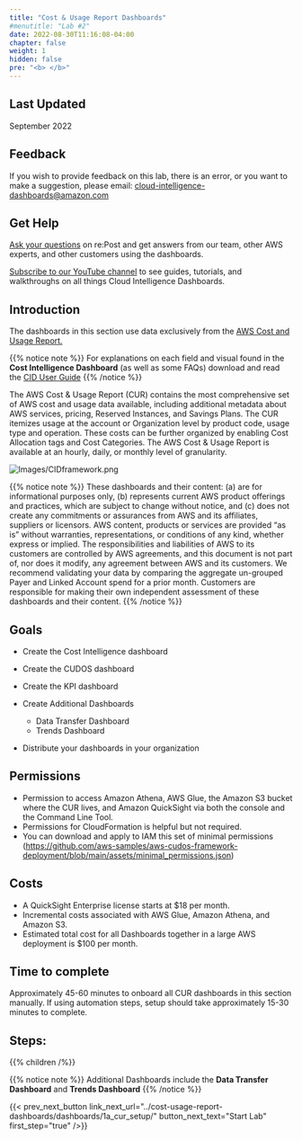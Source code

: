 ```yaml
---
title: "Cost & Usage Report Dashboards"
#menutitle: "Lab #2"
date: 2022-08-30T11:16:08-04:00
chapter: false
weight: 1
hidden: false
pre: "<b> </b>"
---
```

## Last Updated

September 2022


## Feedback

If you wish to provide feedback on this lab, there is an error, or you want to make a suggestion, please email: cloud-intelligence-dashboards@amazon.com

## Get Help
[Ask your questions](https://repost.aws/tags/TANKNkVH-tSUa2jYNx4F159g/cloud-intelligence-dashboards) on re:Post and get answers from our team, other AWS experts, and other customers using the dashboards. 

[Subscribe to our YouTube channel](https://www.youtube.com/channel/UCl0O3ASMCwA_gw0QIKzoU3Q/) to see guides, tutorials, and walkthroughs on all things Cloud Intelligence Dashboards. 

## Introduction

The dashboards in this section use data exclusively from the [AWS Cost and Usage Report.](https://aws.amazon.com/aws-cost-management/aws-cost-and-usage-reporting/) 

{{% notice note %}}
For explanations on each field and visual found in the **Cost Intelligence Dashboard** (as well as some FAQs) download and read the [CID User Guide](/Cost/200_Enterprise_Dashboards/Cost_Intelligence_Dashboard_ReadMe.pdf)
{{% /notice %}}

The AWS Cost & Usage Report (CUR) contains the most comprehensive set of AWS cost and usage data available, including additional metadata about AWS services, pricing, Reserved Instances, and Savings Plans. The CUR itemizes usage at the account or Organization level by product code, usage type and operation. These costs can be further organized by enabling Cost Allocation tags and Cost Categories. The AWS Cost & Usage Report is available at an hourly, daily, or monthly level of granularity.

![Images/CIDframework.png](/Cost/200_Cloud_Intelligence/Images/CIDframework.png?classes=lab_picture_small)

{{% notice note %}}
 These dashboards and their content: (a) are for informational purposes only, (b) represents current AWS product offerings and practices, which are subject to change without notice, and (c) does not create any commitments or assurances from AWS and its affiliates, suppliers or licensors. AWS content, products or services are provided “as is” without warranties, representations, or conditions of any kind, whether express or implied. The responsibilities and liabilities of AWS to its customers are controlled by AWS agreements, and this document is not part of, nor does it modify, any agreement between AWS and its customers. We recommend validating your data by comparing the aggregate un-grouped Payer and Linked Account spend for a prior month. Customers are responsible for making their own independent assessment of these dashboards and their content.
{{% /notice %}} 

## Goals

- Create the Cost Intelligence dashboard
- Create the CUDOS dashboard
- Create the KPI dashboard
- Create Additional Dashboards
	- Data Transfer Dashboard
	- Trends Dashboard 

- Distribute your dashboards in your organization


## Permissions

- Permission to access Amazon Athena, AWS Glue, the Amazon S3 bucket where the CUR lives, and Amazon QuickSight via both the console and the Command Line Tool.
- Permissions for CloudFormation is helpful but not required.
- You can download and apply to IAM this set of minimal permissions (https://github.com/aws-samples/aws-cudos-framework-deployment/blob/main/assets/minimal_permissions.json)


## Costs

- A QuickSight Enterprise license starts at $18 per month.
- Incremental costs associated with AWS Glue, Amazon Athena, and Amazon S3.
- Estimated total cost for all Dashboards together in a large AWS deployment is $100 per month.

## Time to complete

Approximately 45-60 minutes to onboard all CUR dashboards in this section manually. If using automation steps, setup should take approximately 15-30 minutes to complete.

## Steps:

{{% children  /%}}

{{% notice note %}}
Additional Dashboards include the **Data Transfer Dashboard** and **Trends Dashboard**
{{% /notice %}} 

{{< prev_next_button link_next_url="../cost-usage-report-dashboards/dashboards/1a_cur_setup/" button_next_text="Start Lab" first_step="true" />}}

